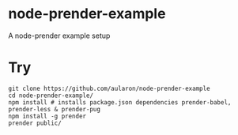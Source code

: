 # node-prender-example
A node-prender example setup

# Try
```
git clone https://github.com/aularon/node-prender-example
cd node-prender-example/
npm install # installs package.json dependencies prender-babel, prender-less & prender-pug
npm install -g prender
prender public/
```
